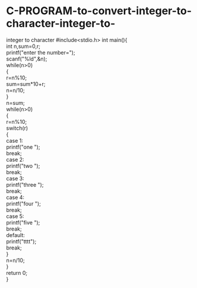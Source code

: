 # C-PROGRAM-to-convert-integer-to-character-integer-to-
integer to character
#include<stdio.h>
int main(){  
    int n,sum=0,r;    
printf("enter the number=");    
scanf("%ld",&n);    
while(n>0)    
{    
r=n%10;    
sum=sum*10+r;    
n=n/10;    
}    
n=sum;    
while(n>0)    
{    
r=n%10;    
switch(r)    
{    
case 1:    
printf("one ");    
break;    
case 2:    
printf("two ");    
break;    
case 3:    
printf("three ");    
break;    
case 4:    
printf("four ");    
break;    
case 5:    
printf("five ");    
break;       
default:    
printf("tttt");    
break;    
}    
n=n/10;    
}    
return 0;  
}  
